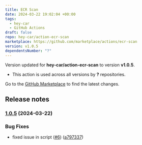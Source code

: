 ```yaml
---
title: ECR Scan
date: 2024-03-22 19:02:04 +00:00
tags:
  - hey-car
  - GitHub Actions
draft: false
repo: hey-car/action-ecr-scan
marketplace: https://github.com/marketplace/actions/ecr-scan
version: v1.0.5
dependentsNumber: "?"
---
```



Version updated for **hey-car/action-ecr-scan** to version **v1.0.5**.
- This action is used across all versions by **?** repositories.

Go to the [GitHub Marketplace](https://github.com/marketplace/actions/ecr-scan) to find the latest changes.

## Release notes

### [1.0.5](https://github.com/hey-car/action-ecr-scan/compare/v1.0.4...v1.0.5) (2024-03-22)


### Bug Fixes

* fixed issue in script ([#6](https://github.com/hey-car/action-ecr-scan/issues/6)) ([a797337](https://github.com/hey-car/action-ecr-scan/commit/a7973379e83627daf4eacb2c45e2a272199c3fdd))


